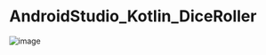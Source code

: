 # AndroidStudio_Kotlin_DiceRoller
![image](https://user-images.githubusercontent.com/88352138/222570534-a4bbd7e9-4a7e-49a6-b69a-3a0883ffd58f.png)
